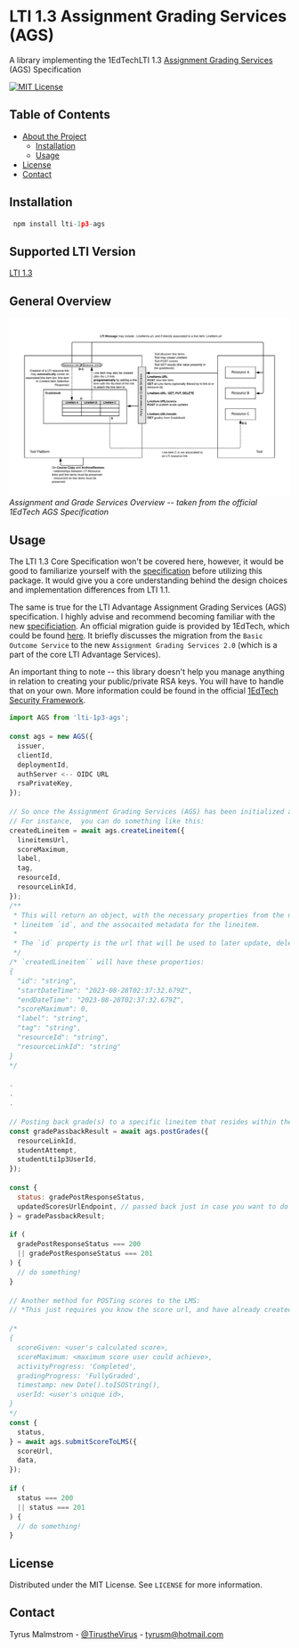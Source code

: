 # LTI 1.3 Assignment Grading Services (AGS)

A library implementing the 1EdTechLTI 1.3 [Assignment Grading Services](https://www.imsglobal.org/spec/lti-ags/v2p0/) (AGS) Specification

<!-- PROJECT SHIELDS -->
<!--
*** I'm using markdown "reference style" links for readability.
*** Reference links are enclosed in brackets [ ] instead of parentheses ( ).
*** See the bottom of this document for the declaration of the reference variables
*** for contributors-url, forks-url, etc. This is an optional, concise syntax you may use.
*** https://www.markdownguide.org/basic-syntax/#reference-style-links
-->
[![MIT License][license-shield]][license-url]

<!-- TABLE OF CONTENTS -->
## Table of Contents
- [About the Project](#about-the-project)
  - [Installation](#installation)
  - [Usage](#usage)
- [License](#license)
- [Contact](#contact)

## Installation
```javascript
 npm install lti-1p3-ags
```

## Supported LTI Version
[LTI 1.3](https://www.imsglobal.org/spec/lti/v1p3)

## General Overview
![Assignment and Grade Services Overview](assets/GradebookServicesOverview.png)
*Assignment and Grade Services Overview -- taken from the official 1EdTech AGS Specification*

## Usage
The LTI 1.3 Core Specification won't be covered here, however, it would be good to familiarize yourself with the [specification](https://www.imsglobal.org/spec/lti/v1p3)
before utilizing this package. It would give you a core understanding behind the design choices and implementation differences from LTI 1.1.

The same is true for the LTI Advantage Assignment Grading Services (AGS) specification. I highly advise and recommend becoming
familiar with the new [specificiation](https://www.imsglobal.org/spec/lti-ags/v2p0/). An official migration guide is provided by 1EdTech, which could be found [here](https://www.imsglobal.org/spec/lti/v1p3/migr#migrating-from-basic-outcome-to-assignment-and-grade-services-2-0).
It briefly discusses the migration from the `Basic Outcome Service` to the new `Assignment Grading Services 2.0` (which is a part of the core LTI Advantage Services).

An important thing to note -- this library doesn't help you manage anything in relation to creating your public/private RSA keys. You will have to handle that on your own.
More information could be found in the official [1EdTech Security Framework](https://www.imsglobal.org/spec/security/v1p0/).

```javascript
import AGS from 'lti-1p3-ags';

const ags = new AGS({
  issuer,
  clientId,
  deploymentId,
  authServer <-- OIDC URL
  rsaPrivateKey,
});

// So once the Assignment Grading Services (AGS) has been initialized and instantiated, it can now be used for `lineitem` CRUD operations, and grade-passback.
// For instance,  you can do something like this:
createdLineitem = await ags.createLineitem({
  lineitemsUrl,
  scoreMaximum,
  label,
  tag,
  resourceId,
  resourceLinkId,
});
/**
 * This will return an object, with the necessary properties from the newly created lineitem. This will include the
 * lineitem `id`, and the assocaited metadata for the lineitem.
 * 
 * The `id` property is the url that will be used to later update, delete, post new socres, or getting the current results associated with that lineitem.
 */
/* `createdLineitem`` will have these properties:
{
  "id": "string",
  "startDateTime": "2023-08-28T02:37:32.679Z",
  "endDateTime": "2023-08-28T02:37:32.679Z",
  "scoreMaximum": 0,
  "label": "string",
  "tag": "string",
  "resourceId": "string",
  "resourceLinkId": "string"
}
*/

.
.
.

// Posting back grade(s) to a specific lineitem that resides within the LMS:
const gradePassbackResult = await ags.postGrades({
  resourceLinkId,
  studentAttempt,
  studentLti1p3UserId,
});

const {
  status: gradePostResponseStatus,
  updatedScoresUrlEndpoint, // passed back just in case you want to do anything with it.
} = gradePassbackResult;

if (
  gradePostResponseStatus === 200
  || gradePostResponseStatus === 201
) {
  // do something!
}

// Another method for POSTing scores to the LMS:
// *This just requires you know the score url, and have already created the data payload object which has this structure:

/*
{
  scoreGiven: <user's calculated score>,
  scoreMaximum: <maximum score user could achieve>,
  activityProgress: 'Completed',
  gradingProgress: 'FullyGraded',
  timestamp: new Date().toISOString(),
  userId: <user's unique id>,
}
*/
const {
  status,
} = await ags.submitScoreToLMS({
  scoreUrl,
  data,
});

if (
  status === 200
  || status === 201
) {
  // do something!
}
```

<!-- LICENSE -->
## License
Distributed under the MIT License. See `LICENSE` for more information.

<!-- CONTACT -->
## Contact
Tyrus Malmstrom - [@TirustheVirus](https://twitter.com/TirustheVirus) - tyrusm@hotmail.com

<!-- MARKDOWN LINKS & IMAGES -->
<!-- https://www.markdownguide.org/basic-syntax/#reference-style-links -->

[license-shield]: https://img.shields.io/github/license/othneildrew/Best-README-Template.svg?style=flat-square
[license-url]: https://github.com/Tyru5/1EdTech-LTI-1-3/blob/main/LICENSE
